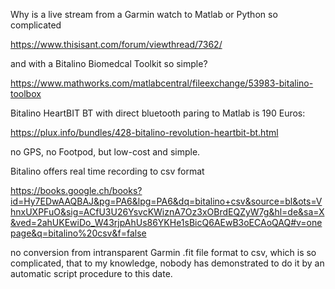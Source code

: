 Why is a live stream from a Garmin watch to Matlab or Python so complicated

https://www.thisisant.com/forum/viewthread/7362/

and with a Bitalino Biomedcal Toolkit so simple?

https://www.mathworks.com/matlabcentral/fileexchange/53983-bitalino-toolbox

Bitalino HeartBIT BT with direct bluetooth paring to Matlab is 190 Euros:

https://plux.info/bundles/428-bitalino-revolution-heartbit-bt.html

no GPS, no Footpod, but low-cost and simple.

Bitalino offers real time recording to csv format

https://books.google.ch/books?id=Hy7EDwAAQBAJ&pg=PA6&lpg=PA6&dq=bitalino+csv&source=bl&ots=VhnxUXPFuO&sig=ACfU3U26YsvcKWiznA7Oz3xOBrdEQZyW7g&hl=de&sa=X&ved=2ahUKEwiDo_W43rjpAhUs86YKHe1sBicQ6AEwB3oECAoQAQ#v=onepage&q=bitalino%20csv&f=false

no conversion from intransparent Garmin .fit file format to csv, which is so complicated, that to my knowledge, nobody has demonstrated to do it by an automatic script procedure to this date.
